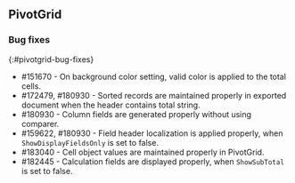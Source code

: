 ## PivotGrid

### Bug fixes
{:#pivotgrid-bug-fixes} 

*  \#151670 - On background color setting, valid color is applied to the total cells.
*  \#172479, #180930 - Sorted records are maintained properly in exported document when the header contains total string.
*  \#180930 - Column fields are generated properly without using comparer.
*  \#159622, #180930 - Field header localization is applied properly, when `ShowDisplayFieldsOnly` is set to false.
*  \#183040 - Cell object values are maintained properly in PivotGrid. 
*  \#182445 - Calculation fields are displayed properly, when `ShowSubTotal` is set to false.
